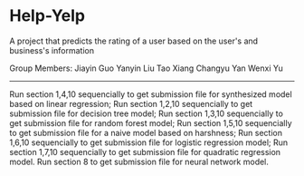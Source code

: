 # Help-Yelp
A project that predicts the rating of a user based on the user's and business's information

Group Members: 
Jiayin Guo
Yanyin Liu
Tao Xiang
Changyu Yan
Wenxi Yu

-----
	
Run section 1,4,10 sequencially to get submission file for synthesized model based on linear regression;
Run section 1,2,10 sequencially to get submission file for decision tree model;
Run section 1,3,10 sequencially to get submission file for random forest model;
Run section 1,5,10 sequencially to get submission file for a naive model based on harshness;
Run section 1,6,10 sequencially to get submission file for logistic regression model;
Run section 1,7,10 sequencially to get submission file for quadratic regression model.
Run section 8 to get submission file for neural network model. 